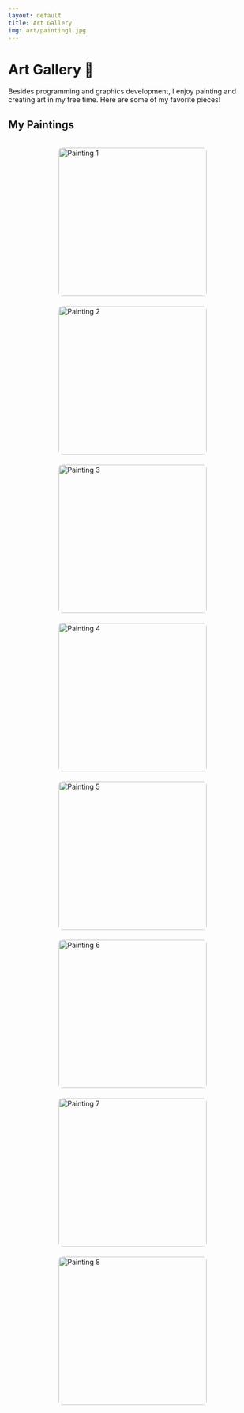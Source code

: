 ```yaml
---
layout: default
title: Art Gallery
img: art/painting1.jpg
---
```


# Art Gallery 🎨

Besides programming and graphics development, I enjoy painting and creating art in my free time. Here are some of my favorite pieces!

## My Paintings

<br>

<div style="display: flex; flex-wrap: wrap; justify-content: center; gap: 20px;">

  <img src="{{site.baseurl}}/images/pages/art/painting1.jpg" alt="Painting 1" style="width: 300px; height: auto; border-radius: 8px;">
  
  <img src="{{site.baseurl}}/images/pages/art/painting2.jpg" alt="Painting 2" style="width: 300px; height: auto; border-radius: 8px;">
  
  <img src="{{site.baseurl}}/images/pages/art/painting3.jpg" alt="Painting 3" style="width: 300px; height: auto; border-radius: 8px;">
  
  <img src="{{site.baseurl}}/images/pages/art/painting4.jpg" alt="Painting 4" style="width: 300px; height: auto; border-radius: 8px;">
  
  <img src="{{site.baseurl}}/images/pages/art/painting5.jpg" alt="Painting 5" style="width: 300px; height: auto; border-radius: 8px;">
  
  <img src="{{site.baseurl}}/images/pages/art/painting6.jpg" alt="Painting 6" style="width: 300px; height: auto; border-radius: 8px;">
  
  <img src="{{site.baseurl}}/images/pages/art/painting7.jpg" alt="Painting 7" style="width: 300px; height: auto; border-radius: 8px;">
  
  <img src="{{site.baseurl}}/images/pages/art/painting8.jpg" alt="Painting 8" style="width: 300px; height: auto; border-radius: 8px;">

</div>

<br>
